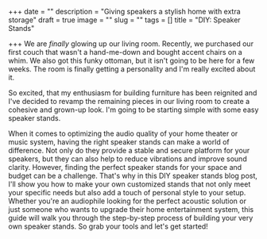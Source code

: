 +++
date = ""
description = "Giving speakers a stylish home with extra storage"
draft = true
image = ""
slug = ""
tags = []
title = "DIY: Speaker Stands"

+++
We are _finally_ glowing up our living room. Recently, we purchased our first couch that wasn't a hand-me-down and bought accent chairs on a whim. We also got this funky ottoman, but it isn't going to be here for a few weeks. The room is finally getting a personality and I'm really excited about it.

So excited, that my enthusiasm for building furniture has been reignited and I've decided to revamp the remaining pieces in our living room to create a cohesive and grown-up look. I'm going to be starting simple with some easy speaker stands.

When it comes to optimizing the audio quality of your home theater or music system, having the right speaker stands can make a world of difference. Not only do they provide a stable and secure platform for your speakers, but they can also help to reduce vibrations and improve sound clarity. However, finding the perfect speaker stands for your space and budget can be a challenge. That's why in this DIY speaker stands blog post, I'll show you how to make your own customized stands that not only meet your specific needs but also add a touch of personal style to your setup. Whether you're an audiophile looking for the perfect acoustic solution or just someone who wants to upgrade their home entertainment system, this guide will walk you through the step-by-step process of building your very own speaker stands. So grab your tools and let's get started!